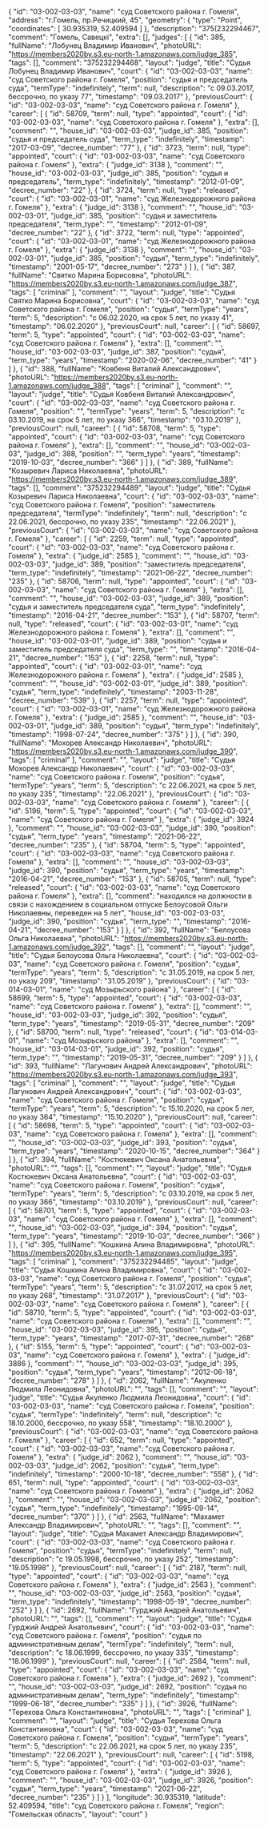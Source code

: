 {
    "id": "03-002-03-03",
    "name": "суд Советского района г. Гомеля",
    "address": "г.Гомель, пр.Речицкий, 45",
    "geometry": {
        "type": "Point",
        "coordinates": [
            30.935319,
            52.409594
        ]
    },
    "description": "375(232294467",
    "comment": "Гомель, Савецкі",
    "extra": [],
    "judges": [
        {
            "id": 385,
            "fullName": "Лобунец Владимир Иванович",
            "photoURL": "https://members2020by.s3.eu-north-1.amazonaws.com/judge_385",
            "tags": [],
            "comment": "375232294468",
            "layout": "judge",
            "title": "Судья Лобунец Владимир Иванович",
            "court": {
                "id": "03-002-03-03",
                "name": "суд Советского района г. Гомеля",
                "position": "судья и председатель суда",
                "termType": "indefinitely",
                "term": null,
                "description": "c 09.03.2017, бессрочно, по указу 77",
                "timestamp": "09.03.2017"
            },
            "previousCourt": {
                "id": "03-002-03-03",
                "name": "суд Советского района г. Гомеля"
            },
            "career": [
                {
                    "id": 58709,
                    "term": null,
                    "type": "appointed",
                    "court": {
                        "id": "03-002-03-03",
                        "name": "суд Советского района г. Гомеля"
                    },
                    "extra": [],
                    "comment": "",
                    "house_id": "03-002-03-03",
                    "judge_id": 385,
                    "position": "судья и председатель суда",
                    "term_type": "indefinitely",
                    "timestamp": "2017-03-09",
                    "decree_number": "77"
                },
                {
                    "id": 3723,
                    "term": null,
                    "type": "appointed",
                    "court": {
                        "id": "03-002-03-03",
                        "name": "суд Советского района г. Гомеля"
                    },
                    "extra": {
                        "judge_id": 3138
                    },
                    "comment": "",
                    "house_id": "03-002-03-03",
                    "judge_id": 385,
                    "position": "судья и председатель",
                    "term_type": "indefinitely",
                    "timestamp": "2012-01-09",
                    "decree_number": "22"
                },
                {
                    "id": 3724,
                    "term": null,
                    "type": "released",
                    "court": {
                        "id": "03-002-03-01",
                        "name": "суд Железнодорожного района г. Гомеля"
                    },
                    "extra": {
                        "judge_id": 3138
                    },
                    "comment": "",
                    "house_id": "03-002-03-01",
                    "judge_id": 385,
                    "position": "судья и заместитель председателя",
                    "term_type": "",
                    "timestamp": "2012-01-09",
                    "decree_number": "22"
                },
                {
                    "id": 3722,
                    "term": null,
                    "type": "appointed",
                    "court": {
                        "id": "03-002-03-01",
                        "name": "суд Железнодорожного района г. Гомеля"
                    },
                    "extra": {
                        "judge_id": 3138
                    },
                    "comment": "",
                    "house_id": "03-002-03-01",
                    "judge_id": 385,
                    "position": "судья",
                    "term_type": "indefinitely",
                    "timestamp": "2001-05-17",
                    "decree_number": "273"
                }
            ]
        },
        {
            "id": 387,
            "fullName": "Святко Марина Борисовна",
            "photoURL": "https://members2020by.s3.eu-north-1.amazonaws.com/judge_387",
            "tags": [
                "criminal"
            ],
            "comment": "",
            "layout": "judge",
            "title": "Судья Святко Марина Борисовна",
            "court": {
                "id": "03-002-03-03",
                "name": "суд Советского района г. Гомеля",
                "position": "судья",
                "termType": "years",
                "term": 5,
                "description": "c 06.02.2020, на срок 5 лет, по указу 41",
                "timestamp": "06.02.2020"
            },
            "previousCourt": null,
            "career": [
                {
                    "id": 58697,
                    "term": 5,
                    "type": "appointed",
                    "court": {
                        "id": "03-002-03-03",
                        "name": "суд Советского района г. Гомеля"
                    },
                    "extra": [],
                    "comment": "",
                    "house_id": "03-002-03-03",
                    "judge_id": 387,
                    "position": "судья",
                    "term_type": "years",
                    "timestamp": "2020-02-06",
                    "decree_number": "41"
                }
            ]
        },
        {
            "id": 388,
            "fullName": "Ковбеня Виталий Александрович",
            "photoURL": "https://members2020by.s3.eu-north-1.amazonaws.com/judge_388",
            "tags": [
                "criminal"
            ],
            "comment": "",
            "layout": "judge",
            "title": "Судья Ковбеня Виталий Александрович",
            "court": {
                "id": "03-002-03-03",
                "name": "суд Советского района г. Гомеля",
                "position": "",
                "termType": "years",
                "term": 5,
                "description": "c 03.10.2019, на срок 5 лет, по указу 366",
                "timestamp": "03.10.2019"
            },
            "previousCourt": null,
            "career": [
                {
                    "id": 58708,
                    "term": 5,
                    "type": "appointed",
                    "court": {
                        "id": "03-002-03-03",
                        "name": "суд Советского района г. Гомеля"
                    },
                    "extra": [],
                    "comment": "",
                    "house_id": "03-002-03-03",
                    "judge_id": 388,
                    "position": "",
                    "term_type": "years",
                    "timestamp": "2019-10-03",
                    "decree_number": "366"
                }
            ]
        },
        {
            "id": 389,
            "fullName": "Козыревич Лариса Николаевна",
            "photoURL": "https://members2020by.s3.eu-north-1.amazonaws.com/judge_389",
            "tags": [],
            "comment": "375232294489",
            "layout": "judge",
            "title": "Судья Козыревич Лариса Николаевна",
            "court": {
                "id": "03-002-03-03",
                "name": "суд Советского района г. Гомеля",
                "position": "заместитель председателя",
                "termType": "indefinitely",
                "term": null,
                "description": "c 22.06.2021, бессрочно, по указу 235",
                "timestamp": "22.06.2021"
            },
            "previousCourt": {
                "id": "03-002-03-03",
                "name": "суд Советского района г. Гомеля"
            },
            "career": [
                {
                    "id": 2259,
                    "term": null,
                    "type": "appointed",
                    "court": {
                        "id": "03-002-03-03",
                        "name": "суд Советского района г. Гомеля"
                    },
                    "extra": {
                        "judge_id": 2585
                    },
                    "comment": "",
                    "house_id": "03-002-03-03",
                    "judge_id": 389,
                    "position": "заместитель председателя",
                    "term_type": "indefinitely",
                    "timestamp": "2021-06-22",
                    "decree_number": "235"
                },
                {
                    "id": 58706,
                    "term": null,
                    "type": "appointed",
                    "court": {
                        "id": "03-002-03-03",
                        "name": "суд Советского района г. Гомеля"
                    },
                    "extra": [],
                    "comment": "",
                    "house_id": "03-002-03-03",
                    "judge_id": 389,
                    "position": "судья и заместитель председателя суда",
                    "term_type": "indefinitely",
                    "timestamp": "2016-04-21",
                    "decree_number": "153"
                },
                {
                    "id": 58707,
                    "term": null,
                    "type": "released",
                    "court": {
                        "id": "03-002-03-01",
                        "name": "суд Железнодорожного района г. Гомеля"
                    },
                    "extra": [],
                    "comment": "",
                    "house_id": "03-002-03-01",
                    "judge_id": 389,
                    "position": "судья и заместитель председателя суда",
                    "term_type": "",
                    "timestamp": "2016-04-21",
                    "decree_number": "153"
                },
                {
                    "id": 2258,
                    "term": null,
                    "type": "appointed",
                    "court": {
                        "id": "03-002-03-01",
                        "name": "суд Железнодорожного района г. Гомеля"
                    },
                    "extra": {
                        "judge_id": 2585
                    },
                    "comment": "",
                    "house_id": "03-002-03-01",
                    "judge_id": 389,
                    "position": "судья",
                    "term_type": "indefinitely",
                    "timestamp": "2003-11-28",
                    "decree_number": "539"
                },
                {
                    "id": 2257,
                    "term": null,
                    "type": "appointed",
                    "court": {
                        "id": "03-002-03-01",
                        "name": "суд Железнодорожного района г. Гомеля"
                    },
                    "extra": {
                        "judge_id": 2585
                    },
                    "comment": "",
                    "house_id": "03-002-03-01",
                    "judge_id": 389,
                    "position": "судья",
                    "term_type": "indefinitely",
                    "timestamp": "1998-07-24",
                    "decree_number": "375"
                }
            ]
        },
        {
            "id": 390,
            "fullName": "Мохорев Александр Николаевич",
            "photoURL": "https://members2020by.s3.eu-north-1.amazonaws.com/judge_390",
            "tags": [
                "criminal"
            ],
            "comment": "",
            "layout": "judge",
            "title": "Судья Мохорев Александр Николаевич",
            "court": {
                "id": "03-002-03-03",
                "name": "суд Советского района г. Гомеля",
                "position": "судья",
                "termType": "years",
                "term": 5,
                "description": "c 22.06.2021, на срок 5 лет, по указу 235",
                "timestamp": "22.06.2021"
            },
            "previousCourt": {
                "id": "03-002-03-03",
                "name": "суд Советского района г. Гомеля"
            },
            "career": [
                {
                    "id": 5196,
                    "term": 5,
                    "type": "appointed",
                    "court": {
                        "id": "03-002-03-03",
                        "name": "суд Советского района г. Гомеля"
                    },
                    "extra": {
                        "judge_id": 3924
                    },
                    "comment": "",
                    "house_id": "03-002-03-03",
                    "judge_id": 390,
                    "position": "судья",
                    "term_type": "years",
                    "timestamp": "2021-06-22",
                    "decree_number": "235"
                },
                {
                    "id": 58704,
                    "term": 5,
                    "type": "appointed",
                    "court": {
                        "id": "03-002-03-03",
                        "name": "суд Советского района г. Гомеля"
                    },
                    "extra": [],
                    "comment": "",
                    "house_id": "03-002-03-03",
                    "judge_id": 390,
                    "position": "судья",
                    "term_type": "years",
                    "timestamp": "2016-04-21",
                    "decree_number": "153"
                },
                {
                    "id": 58705,
                    "term": null,
                    "type": "released",
                    "court": {
                        "id": "03-002-03-03",
                        "name": "суд Советского района г. Гомеля"
                    },
                    "extra": [],
                    "comment": "находился на должности в связи с нахождением в социальном отпуске Белоусовой Ольги Николаевны, переведен на 5 лет",
                    "house_id": "03-002-03-03",
                    "judge_id": 390,
                    "position": "судья",
                    "term_type": "",
                    "timestamp": "2016-04-21",
                    "decree_number": "153"
                }
            ]
        },
        {
            "id": 392,
            "fullName": "Белоусова Ольга Николаевна",
            "photoURL": "https://members2020by.s3.eu-north-1.amazonaws.com/judge_392",
            "tags": [],
            "comment": "",
            "layout": "judge",
            "title": "Судья Белоусова Ольга Николаевна",
            "court": {
                "id": "03-002-03-03",
                "name": "суд Советского района г. Гомеля",
                "position": "судья",
                "termType": "years",
                "term": 5,
                "description": "c 31.05.2019, на срок 5 лет, по указу 209",
                "timestamp": "31.05.2019"
            },
            "previousCourt": {
                "id": "03-014-03-01",
                "name": "суд Мозырьского района"
            },
            "career": [
                {
                    "id": 58699,
                    "term": 5,
                    "type": "appointed",
                    "court": {
                        "id": "03-002-03-03",
                        "name": "суд Советского района г. Гомеля"
                    },
                    "extra": [],
                    "comment": "",
                    "house_id": "03-002-03-03",
                    "judge_id": 392,
                    "position": "судья",
                    "term_type": "years",
                    "timestamp": "2019-05-31",
                    "decree_number": "209"
                },
                {
                    "id": 58700,
                    "term": null,
                    "type": "released",
                    "court": {
                        "id": "03-014-03-01",
                        "name": "суд Мозырьского района"
                    },
                    "extra": [],
                    "comment": "",
                    "house_id": "03-014-03-01",
                    "judge_id": 392,
                    "position": "судья",
                    "term_type": "",
                    "timestamp": "2019-05-31",
                    "decree_number": "209"
                }
            ]
        },
        {
            "id": 393,
            "fullName": "Лагунович Андрей Александрович",
            "photoURL": "https://members2020by.s3.eu-north-1.amazonaws.com/judge_393",
            "tags": [
                "criminal"
            ],
            "comment": "",
            "layout": "judge",
            "title": "Судья Лагунович Андрей Александрович",
            "court": {
                "id": "03-002-03-03",
                "name": "суд Советского района г. Гомеля",
                "position": "судья",
                "termType": "years",
                "term": 5,
                "description": "c 15.10.2020, на срок 5 лет, по указу 364",
                "timestamp": "15.10.2020"
            },
            "previousCourt": null,
            "career": [
                {
                    "id": 58698,
                    "term": 5,
                    "type": "appointed",
                    "court": {
                        "id": "03-002-03-03",
                        "name": "суд Советского района г. Гомеля"
                    },
                    "extra": [],
                    "comment": "",
                    "house_id": "03-002-03-03",
                    "judge_id": 393,
                    "position": "судья",
                    "term_type": "years",
                    "timestamp": "2020-10-15",
                    "decree_number": "364"
                }
            ]
        },
        {
            "id": 394,
            "fullName": "Костюкевич Оксана Анатольевна",
            "photoURL": "",
            "tags": [],
            "comment": "",
            "layout": "judge",
            "title": "Судья Костюкевич Оксана Анатольевна",
            "court": {
                "id": "03-002-03-03",
                "name": "суд Советского района г. Гомеля",
                "position": "судья",
                "termType": "years",
                "term": 5,
                "description": "c 03.10.2019, на срок 5 лет, по указу 366",
                "timestamp": "03.10.2019"
            },
            "previousCourt": null,
            "career": [
                {
                    "id": 58701,
                    "term": 5,
                    "type": "appointed",
                    "court": {
                        "id": "03-002-03-03",
                        "name": "суд Советского района г. Гомеля"
                    },
                    "extra": [],
                    "comment": "",
                    "house_id": "03-002-03-03",
                    "judge_id": 394,
                    "position": "судья",
                    "term_type": "years",
                    "timestamp": "2019-10-03",
                    "decree_number": "366"
                }
            ]
        },
        {
            "id": 395,
            "fullName": "Кошкина Алина Владимировна",
            "photoURL": "https://members2020by.s3.eu-north-1.amazonaws.com/judge_395",
            "tags": [
                "criminal"
            ],
            "comment": "375232294485",
            "layout": "judge",
            "title": "Судья Кошкина Алина Владимировна",
            "court": {
                "id": "03-002-03-03",
                "name": "суд Советского района г. Гомеля",
                "position": "судья",
                "termType": "years",
                "term": 5,
                "description": "c 31.07.2017, на срок 5 лет, по указу 268",
                "timestamp": "31.07.2017"
            },
            "previousCourt": {
                "id": "03-002-03-03",
                "name": "суд Советского района г. Гомеля"
            },
            "career": [
                {
                    "id": 58710,
                    "term": 5,
                    "type": "appointed",
                    "court": {
                        "id": "03-002-03-03",
                        "name": "суд Советского района г. Гомеля"
                    },
                    "extra": [],
                    "comment": "",
                    "house_id": "03-002-03-03",
                    "judge_id": 395,
                    "position": "судья",
                    "term_type": "years",
                    "timestamp": "2017-07-31",
                    "decree_number": "268"
                },
                {
                    "id": 5155,
                    "term": 5,
                    "type": "appointed",
                    "court": {
                        "id": "03-002-03-03",
                        "name": "суд Советского района г. Гомеля"
                    },
                    "extra": {
                        "judge_id": 3886
                    },
                    "comment": "",
                    "house_id": "03-002-03-03",
                    "judge_id": 395,
                    "position": "судья",
                    "term_type": "years",
                    "timestamp": "2012-06-18",
                    "decree_number": "278"
                }
            ]
        },
        {
            "id": 2062,
            "fullName": "Акуленко Людмила Леонидовна",
            "photoURL": "",
            "tags": [],
            "comment": "",
            "layout": "judge",
            "title": "Судья Акуленко Людмила Леонидовна",
            "court": {
                "id": "03-002-03-03",
                "name": "суд Советского района г. Гомеля",
                "position": "судья",
                "termType": "indefinitely",
                "term": null,
                "description": "c 18.10.2000, бессрочно, по указу 558",
                "timestamp": "18.10.2000"
            },
            "previousCourt": {
                "id": "03-002-03-03",
                "name": "суд Советского района г. Гомеля"
            },
            "career": [
                {
                    "id": 652,
                    "term": null,
                    "type": "appointed",
                    "court": {
                        "id": "03-002-03-03",
                        "name": "суд Советского района г. Гомеля"
                    },
                    "extra": {
                        "judge_id": 2062
                    },
                    "comment": "",
                    "house_id": "03-002-03-03",
                    "judge_id": 2062,
                    "position": "судья",
                    "term_type": "indefinitely",
                    "timestamp": "2000-10-18",
                    "decree_number": "558"
                },
                {
                    "id": 651,
                    "term": null,
                    "type": "appointed",
                    "court": {
                        "id": "03-002-03-03",
                        "name": "суд Советского района г. Гомеля"
                    },
                    "extra": {
                        "judge_id": 2062
                    },
                    "comment": "",
                    "house_id": "03-002-03-03",
                    "judge_id": 2062,
                    "position": "судья",
                    "term_type": "indefinitely",
                    "timestamp": "1995-09-14",
                    "decree_number": "370"
                }
            ]
        },
        {
            "id": 2563,
            "fullName": "Махамет Александр Владимирович",
            "photoURL": "",
            "tags": [],
            "comment": "",
            "layout": "judge",
            "title": "Судья Махамет Александр Владимирович",
            "court": {
                "id": "03-002-03-03",
                "name": "суд Советского района г. Гомеля",
                "position": "судья",
                "termType": "indefinitely",
                "term": null,
                "description": "c 19.05.1998, бессрочно, по указу 252",
                "timestamp": "19.05.1998"
            },
            "previousCourt": null,
            "career": [
                {
                    "id": 2187,
                    "term": null,
                    "type": "appointed",
                    "court": {
                        "id": "03-002-03-03",
                        "name": "суд Советского района г. Гомеля"
                    },
                    "extra": {
                        "judge_id": 2563
                    },
                    "comment": "",
                    "house_id": "03-002-03-03",
                    "judge_id": 2563,
                    "position": "судья",
                    "term_type": "indefinitely",
                    "timestamp": "1998-05-19",
                    "decree_number": "252"
                }
            ]
        },
        {
            "id": 2692,
            "fullName": "Гурджий Андрей Анатольевич",
            "photoURL": "",
            "tags": [],
            "comment": "",
            "layout": "judge",
            "title": "Судья Гурджий Андрей Анатольевич",
            "court": {
                "id": "03-002-03-03",
                "name": "суд Советского района г. Гомеля",
                "position": "судья по административным делам",
                "termType": "indefinitely",
                "term": null,
                "description": "c 18.06.1999, бессрочно, по указу 335",
                "timestamp": "18.06.1999"
            },
            "previousCourt": null,
            "career": [
                {
                    "id": 2584,
                    "term": null,
                    "type": "appointed",
                    "court": {
                        "id": "03-002-03-03",
                        "name": "суд Советского района г. Гомеля"
                    },
                    "extra": {
                        "judge_id": 2692
                    },
                    "comment": "",
                    "house_id": "03-002-03-03",
                    "judge_id": 2692,
                    "position": "судья по административным делам",
                    "term_type": "indefinitely",
                    "timestamp": "1999-06-18",
                    "decree_number": "335"
                }
            ]
        },
        {
            "id": 3926,
            "fullName": "Терехова Ольга Константиновна",
            "photoURL": "",
            "tags": [
                "criminal"
            ],
            "comment": "",
            "layout": "judge",
            "title": "Судья Терехова Ольга Константиновна",
            "court": {
                "id": "03-002-03-03",
                "name": "суд Советского района г. Гомеля",
                "position": "судья",
                "termType": "years",
                "term": 5,
                "description": "c 22.06.2021, на срок 5 лет, по указу 235",
                "timestamp": "22.06.2021"
            },
            "previousCourt": null,
            "career": [
                {
                    "id": 5198,
                    "term": 5,
                    "type": "appointed",
                    "court": {
                        "id": "03-002-03-03",
                        "name": "суд Советского района г. Гомеля"
                    },
                    "extra": {
                        "judge_id": 3926
                    },
                    "comment": "",
                    "house_id": "03-002-03-03",
                    "judge_id": 3926,
                    "position": "судья",
                    "term_type": "years",
                    "timestamp": "2021-06-22",
                    "decree_number": "235"
                }
            ]
        }
    ],
    "longitude": 30.935319,
    "latitude": 52.409594,
    "title": "суд Советского района г. Гомеля",
    "region": "Гомельская область",
    "layout": "court"
}